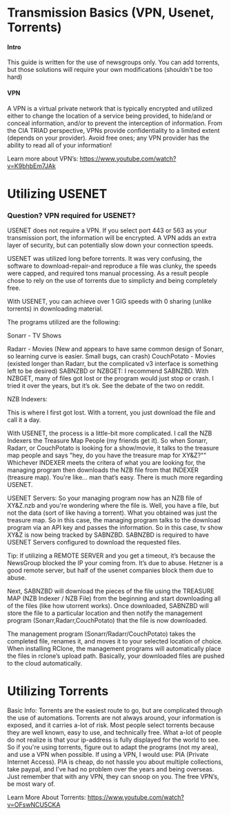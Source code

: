 # Transmission Basics (VPN, Usenet, Torrents)

#### Intro
This guide is written for the use of newsgroups only.  You can add torrents, but those solutions will require your own modifications (shouldn't be too hard)

#### VPN
A VPN is a virtual private network that is typically encrypted and utilized either to change the location of a service being provided, to hide/and or conceal information, and/or to prevent the interception of information.  From the CIA TRIAD perspective, VPNs provide confidentiality to a limited extent (depends on your provider).  Avoid free ones; any VPN provider has the ability to read all of your information!

Learn more about VPN’s: https://www.youtube.com/watch?v=K9bhbEm7JAk

# Utilizing USENET

### Question? VPN required for USENET?
USENET does not require a VPN.  If you select port 443 or 563 as your transmission port, the information will be encrypted.  A VPN adds an extra layer of security, but can potentially slow down your connection speeds.

USENET was utilized long before torrents.  It was very confusing, the software to download-repair-and reproduce a file was clunky, the speeds were capped, and required tons manual processing. As a result people chose to rely on the use of torrents due to simplicty and being completely free.

With USENET, you can achieve over 1 GIG speeds with 0 sharing (unlike torrents) in downloading material.

The programs utilized are the following:

Sonarr - TV Shows

Radarr - Movies (New and appears to have same common design of Sonarr, so learning curve is easier.  Small bugs, can crash)
CouchPotato - Movies (existed longer than Radarr, but the complicated v3 interface is something left to be desired)
SABNZBD or NZBGET:  I recommend SABNZBD.  With NZBGET, many of files got lost or the program would just stop or crash.  I tried it over the years, but it’s ok. See the debate of the two on reddit.   

NZB Indexers:  

This is where I first got lost.  With a torrent, you just download the file and call it a day.  

With USENET, the process is a little-bit more complicated.  I call the NZB Indexers the Treasure Map People (my friends get it).  So when Sonarr, Radarr, or CouchPotato is looking for a show/movie, it talks to the treasure map people and says "hey, do you have the treasure map for XY&Z?""  Whichever INDEXER meets the critera of what you are looking for, the managing program then downloads the NZB file from that INDEXER (treasure map).  You're like… man that’s easy.  There is much more regarding USENET.

USENET Servers:  So your managing program now has an NZB file of XY&Z.nzb and you're wondering where the file is.  Well, you have a file, but not the data (sort of like having a torrent).  What you obtained was just the treasure map.  So in this case, the managing program talks to the download program via an API key and passes the information.  So in this case, tv show XY&Z is now being tracked by SABNZBD.  SABNZBD is required to have USENET Servers configured to download the requested files.   

Tip: If utilizing a REMOTE SERVER and you get a timeout, it’s because the NewsGroup blocked the IP your coming from.  It’s due to abuse.  Hetzner is a good remote server, but half of the usenet companies block them due to abuse.

Next, SABNZBD will download the pieces of the file using the TREASURE MAP (NZB Indexer / NZB File) from the beginning and start downloading all of the files (like how utorrent works).  Once downloaded, SABNZBD will store the file to a particular location and then notify the management program (Sonarr,Radarr,CouchPotato) that the file is now downloaded.

The management program (Sonarr/Radarr/CouchPotato) takes the completed file, renames it, and moves it to your selected location of choice.  When installing RClone, the management programs will automatically place the files in rclone’s upload path.  Basically, your downloaded files are pushed to the cloud automatically.

# Utilizing Torrents

Basic Info:  Torrents are the easiest route to go, but are complicated through the use of automations.  Torrents are not always around, your information is exposed, and it carries a-lot of risk.  Most people select torrents because they are well known, easy to use, and technically free.  What a-lot of people do not realize is that your ip-address is fully displayed for the world to see.  So if you're using torrents, figure out to adapt the programs (not my area), and use a VPN when possible.  If using a VPN, I would use: PIA (Private Internet Access).  PIA is cheap, do not hassle you about multiple collections, take paypal, and I’ve had no problem over the years and being overseas.  Just remember that with any VPN, they can snoop on you.  The free VPN’s, be most wary of.

Learn More About Torrents: https://www.youtube.com/watch?v=OFswNCU5CKA
